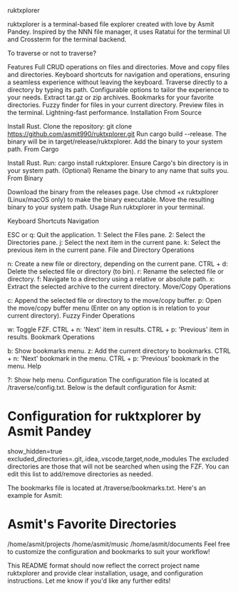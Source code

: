 ruktxplorer

ruktxplorer is a terminal-based file explorer created with love by Asmit Pandey. Inspired by the NNN file manager, it uses Ratatui for the terminal UI and Crossterm for the terminal backend.

To traverse or not to traverse?

Features
Full CRUD operations on files and directories.
Move and copy files and directories.
Keyboard shortcuts for navigation and operations, ensuring a seamless experience without leaving the keyboard.
Traverse directly to a directory by typing its path.
Configurable options to tailor the experience to your needs.
Extract tar.gz or zip archives.
Bookmarks for your favorite directories.
Fuzzy finder for files in your current directory.
Preview files in the terminal.
Lightning-fast performance.
Installation
From Source

Install Rust.
Clone the repository:
git clone https://github.com/asmit990/ruktxplorer.git
Run cargo build --release.
The binary will be in target/release/ruktxplorer.
Add the binary to your system path.
From Cargo

Install Rust.
Run: cargo install ruktxplorer.
Ensure Cargo's bin directory is in your system path.
(Optional) Rename the binary to any name that suits you.
From Binary

Download the binary from the releases page.
Use chmod +x ruktxplorer (Linux/macOS only) to make the binary executable.
Move the resulting binary to your system path.
Usage
Run ruktxplorer in your terminal.

Keyboard Shortcuts
Navigation

ESC or q: Quit the application.
1: Select the Files pane.
2: Select the Directories pane.
j: Select the next item in the current pane.
k: Select the previous item in the current pane.
File and Directory Operations

n: Create a new file or directory, depending on the current pane.
CTRL + d: Delete the selected file or directory (to bin).
r: Rename the selected file or directory.
f: Navigate to a directory using a relative or absolute path.
x: Extract the selected archive to the current directory.
Move/Copy Operations

c: Append the selected file or directory to the move/copy buffer.
p: Open the move/copy buffer menu (Enter on any option is in relation to your current directory).
Fuzzy Finder Operations

w: Toggle FZF.
CTRL + n: 'Next' item in results.
CTRL + p: 'Previous' item in results.
Bookmark Operations

b: Show bookmarks menu.
z: Add the current directory to bookmarks.
CTRL + n: 'Next' bookmark in the menu.
CTRL + p: 'Previous' bookmark in the menu.
Help

?: Show help menu.
Configuration
The configuration file is located at /traverse/config.txt. Below is the default configuration for Asmit:

# Configuration for ruktxplorer by Asmit Pandey
show_hidden=true
excluded_directories=.git,.idea,.vscode,target,node_modules
The excluded directories are those that will not be searched when using the FZF. You can edit this list to add/remove directories as needed.

The bookmarks file is located at /traverse/bookmarks.txt. Here's an example for Asmit:

# Asmit's Favorite Directories
/home/asmit/projects
/home/asmit/music
/home/asmit/documents
Feel free to customize the configuration and bookmarks to suit your workflow!

This README format should now reflect the correct project name ruktxplorer and provide clear installation, usage, and configuration instructions. Let me know if you'd like any further edits!

